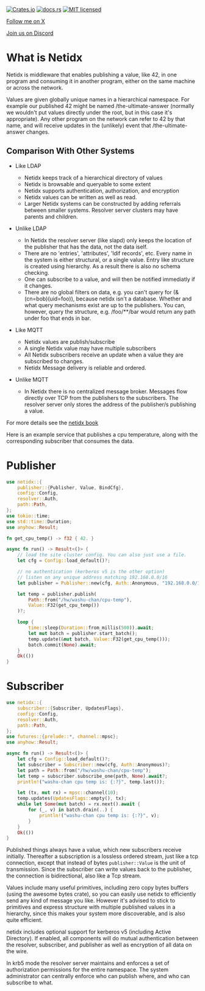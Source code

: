 [![Crates.io][crates-badge]][crates-url]
[![docs.rs][docs-badge]][docs-url]
[![MIT licensed][mit-badge]][mit-url]

[crates-badge]: https://img.shields.io/crates/v/netidx.svg?style=flat-square
[crates-url]: https://crates.io/crates/netidx
[docs-badge]: https://img.shields.io/badge/docs-latest-blue.svg?style=flat-square
[docs-url]: https://docs.rs/netidx/latest/netidx/
[mit-badge]: https://img.shields.io/badge/license-MIT-lightgray.svg?style=flat-square
[mit-url]: https://github.com/netidx/netidx/blob/master/LICENSE
[Follow me on X](https://x.com/eestokesOSS)

[Join us on Discord](https://discord.gg/bQv4gNR8WK)

# What is Netidx

Netidx is middleware that enables publishing a value, like 42, in one
program and consuming it in another program, either on the same
machine or across the network.

Values are given globally unique names in a hierarchical
namespace. For example our published 42 might be named
/the-ultimate-answer (normally we wouldn't put values directly under
the root, but in this case it's appropriate). Any other program on the
network can refer to 42 by that name, and will receive updates in the
(unlikely) event that /the-ultimate-answer changes.

## Comparison With Other Systems

- Like LDAP
  - Netidx keeps track of a hierarchical directory of values
  - Netidx is browsable and queryable to some extent
  - Netidx supports authentication, authorization, and encryption
  - Netidx values can be written as well as read.
  - Larger Netidx systems can be constructed by adding referrals
    between smaller systems. Resolver server clusters may have parents
    and children.

- Unlike LDAP
  - In Netidx the resolver server (like slapd) only keeps the location
    of the publisher that has the data, not the data iself.
  - There are no 'entries', 'attributes', 'ldif records', etc. Every
    name in the system is either structural, or a single value. Entry
    like structure is created using hierarchy. As a result there is
    also no schema checking.
  - One can subscribe to a value, and will then be notified immediatly
    if it changes.
  - There are no global filters on data, e.g. you can't query for
    (&(cn=bob)(uid=foo)), because netidx isn't a database. Whether and
    what query mechanisms exist are up to the publishers. You can,
    however, query the structure, e.g. /foo/**/bar would return any
    path under foo that ends in bar.

- Like MQTT
  - Netidx values are publish/subscribe
  - A single Netidx value may have multiple subscribers
  - All Netidx subscribers receive an update when a value they are
    subscribed to changes.
  - Netidx Message delivery is reliable and ordered.

- Unlike MQTT
  - In Netidx there is no centralized message broker. Messages flow
    directly over TCP from the publishers to the subscribers. The
    resolver server only stores the address of the publisher/s
    publishing a value.

For more details see the [netidx book](https://netidx.github.io/netidx-book/)

Here is an example service that publishes a cpu temperature, along
with the corresponding subscriber that consumes the data.

# Publisher
```rust
use netidx::{
    publisher::{Publisher, Value, BindCfg},
    config::Config,
    resolver::Auth,
    path::Path,
};
use tokio::time;
use std::time::Duration;
use anyhow::Result;

fn get_cpu_temp() -> f32 { 42. }

async fn run() -> Result<()> {
    // load the site cluster config. You can also just use a file.
    let cfg = Config::load_default()?;

    // no authentication (kerberos v5 is the other option)
    // listen on any unique address matching 192.168.0.0/16
    let publisher = Publisher::new(cfg, Auth::Anonymous, "192.168.0.0/16".parse()?).await?;

    let temp = publisher.publish(
        Path::from("/hw/washu-chan/cpu-temp"),
        Value::F32(get_cpu_temp())
    )?;

    loop {
        time::sleep(Duration::from_millis(500)).await;
        let mut batch = publisher.start_batch();
        temp.update(&mut batch, Value::F32(get_cpu_temp()));
        batch.commit(None).await;
    }
    Ok(())
}
```

# Subscriber
```rust
use netidx::{
    subscriber::{Subscriber, UpdatesFlags},
    config::Config,
    resolver::Auth,
    path::Path,
};
use futures::{prelude::*, channel::mpsc};
use anyhow::Result;

async fn run() -> Result<()> {
    let cfg = Config::load_default()?;
    let subscriber = Subscriber::new(cfg, Auth::Anonymous)?;
    let path = Path::from("/hw/washu-chan/cpu-temp");
    let temp = subscriber.subscribe_one(path, None).await?;
    println!("washu-chan cpu temp is: {:?}", temp.last());

    let (tx, mut rx) = mpsc::channel(10);
    temp.updates(UpdatesFlags::empty(), tx);
    while let Some(mut batch) = rx.next().await {
        for (_, v) in batch.drain(..) {
            println!("washu-chan cpu temp is: {:?}", v);
        }
    }
    Ok(())
}
```

Published things always have a value, which new subscribers receive
initially. Thereafter a subscription is a lossless ordered stream,
just like a tcp connection, except that instead of bytes
`publisher::Value` is the unit of transmission. Since the subscriber
can write values back to the publisher, the connection is
bidirectional, also like a Tcp stream.

Values include many useful primitives, including zero copy bytes
buffers (using the awesome bytes crate), so you can easily use
netidx to efficiently send any kind of message you like. However
it's advised to stick to primitives and express structure with
multiple published values in a hierarchy, since this makes your
system more discoverable, and is also quite efficient.

netidx includes optional support for kerberos v5 (including Active
Directory). If enabled, all components will do mutual
authentication between the resolver, subscriber, and publisher as
well as encryption of all data on the wire.

In krb5 mode the resolver server maintains and enforces a set of
authorization permissions for the entire namespace. The system
administrator can centrally enforce who can publish where, and who
can subscribe to what.
